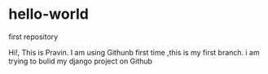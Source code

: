 # hello-world
first repository

Hi!,
This is Pravin. 
I am using Githunb first time ,this is my first branch.
i am trying to bulid my django project on Github

